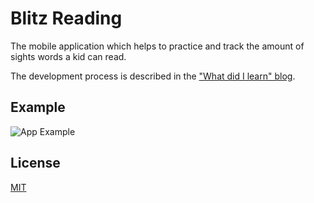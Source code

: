 # Blitz Reading

The mobile application which helps to practice and track the amount of sights words a kid can read.

The development process is described in the ["What did I learn" blog](http://whatdidilearn.info/tags#BlitzReading).

## Example

![App Example](app-example.gif)

## License

[MIT](LICENSE)
